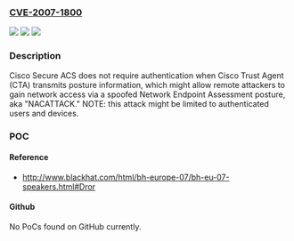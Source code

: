 ### [CVE-2007-1800](https://cve.mitre.org/cgi-bin/cvename.cgi?name=CVE-2007-1800)
![](https://img.shields.io/static/v1?label=Product&message=n%2Fa&color=blue)
![](https://img.shields.io/static/v1?label=Version&message=n%2Fa&color=blue)
![](https://img.shields.io/static/v1?label=Vulnerability&message=n%2Fa&color=brighgreen)

### Description

Cisco Secure ACS does not require authentication when Cisco Trust Agent (CTA) transmits posture information, which might allow remote attackers to gain network access via a spoofed Network Endpoint Assessment posture, aka "NACATTACK." NOTE: this attack might be limited to authenticated users and devices.

### POC

#### Reference
- http://www.blackhat.com/html/bh-europe-07/bh-eu-07-speakers.html#Dror

#### Github
No PoCs found on GitHub currently.

